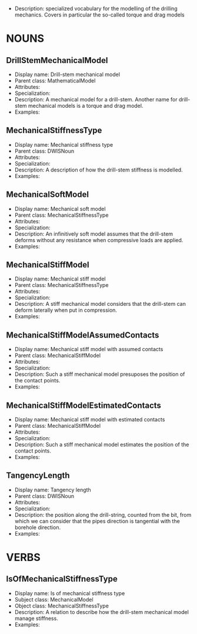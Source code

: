 - Description: specialized vocabulary for the modelling of the drilling mechanics. Covers in particular the so-called torque and drag models

# NOUNS
## DrillStemMechanicalModel <!-- NOUN -->
- Display name: Drill-stem mechanical model
- Parent class: MathematicalModel
- Attributes:
- Specialization: 
- Description: A mechanical model for a drill-stem. Another name for drill-stem mechanical models is a torque and drag model.
- Examples:
## MechanicalStiffnessType <!-- NOUN -->
- Display name: Mechanical stiffness type
- Parent class: DWISNoun
- Attributes:
- Specialization: 
- Description: A description of how the drill-stem stiffness is modelled.
- Examples:
## MechanicalSoftModel <!-- NOUN -->
- Display name: Mechanical soft model
- Parent class: MechanicalStiffnessType
- Attributes:
- Specialization: 
- Description: An infinitively soft model assumes that the drill-stem deforms without any resistance when compressive loads are applied.
- Examples:
## MechanicalStiffModel <!-- NOUN -->
- Display name: Mechanical stiff model
- Parent class: MechanicalStiffnessType
- Attributes:
- Specialization:
- Description: A stiff mechanical model considers that the drill-stem can deform laterally when put in compression.
- Examples:
## MechanicalStiffModelAssumedContacts<!-- NOUN -->
- Display name: Mechanical stiff model with assumed contacts
- Parent class: MechanicalStiffModel
- Attributes:
- Specialization:
- Description: Such a stiff mechanical model presuposes the position of the contact points.
- Examples:
## MechanicalStiffModelEstimatedContacts<!-- NOUN -->
- Display name: Mechanical stiff model with estimated contacts
- Parent class: MechanicalStiffModel
- Attributes:
- Specialization:
- Description: Such a stiff mechanical model estimates the position of the contact points.
- Examples:
## TangencyLength<!-- NOUN -->
- Display name: Tangency length
- Parent class: DWISNoun
- Attributes:
- Specialization:
- Description: the position along the drill-string, counted from the bit, from which we can consider that the pipes direction is tangential with the borehole direction.
- Examples: 

# VERBS
## IsOfMechanicalStiffnessType <!-- VERB -->
- Display name: Is of mechanical stiffness type
- Subject class: MechanicalModel
- Object class: MechanicalStiffnessType
- Description: A relation to describe how the drill-stem mechanical model manage stiffness.
- Examples: 
